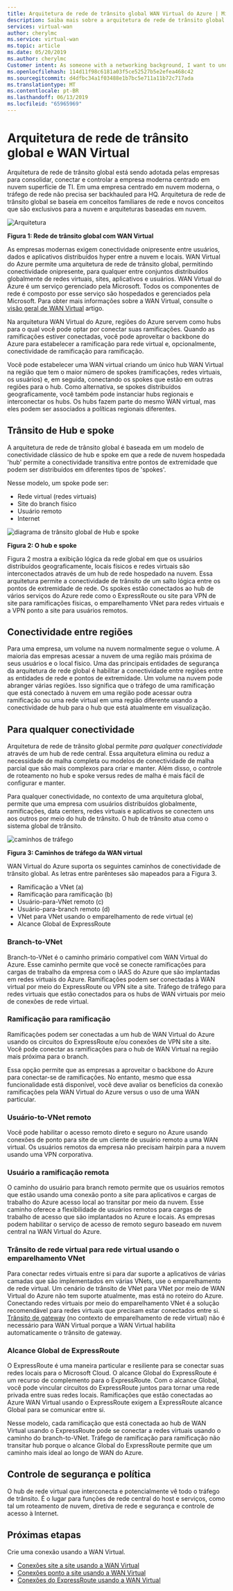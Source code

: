```yaml
---
title: Arquitetura de rede de trânsito global WAN Virtual do Azure | Microsoft Docs
description: Saiba mais sobre a arquitetura de rede de trânsito global para WAN Virtual
services: virtual-wan
author: cherylmc
ms.service: virtual-wan
ms.topic: article
ms.date: 05/20/2019
ms.author: cherylmc
Customer intent: As someone with a networking background, I want to understand global transit network architecture as it relates to Virtual WAN.
ms.openlocfilehash: 114d11f98c6181a03f5ce52527b5e2efea468c42
ms.sourcegitcommit: d4dfbc34a1f03488e1b7bc5e711a11b72c717ada
ms.translationtype: MT
ms.contentlocale: pt-BR
ms.lasthandoff: 06/13/2019
ms.locfileid: "65965969"
---
```

# <a name="global-transit-network-architecture-and-virtual-wan"></a>Arquitetura de rede de trânsito global e WAN Virtual

Arquitetura de rede de trânsito global está sendo adotada pelas empresas para consolidar, conectar e controlar a empresa moderna centrado em nuvem superfície de TI. Em uma empresa centrado em nuvem moderna, o tráfego de rede não precisa ser backhauled para HQ. Arquitetura de rede de trânsito global se baseia em conceitos familiares de rede e novos conceitos que são exclusivos para a nuvem e arquiteturas baseadas em nuvem.

![Arquitetura](./media/virtual-wan-global-transit-network-architecture/architecture2.png)

**Figura 1: Rede de trânsito global com WAN Virtual**

As empresas modernas exigem conectividade onipresente entre usuários, dados e aplicativos distribuídos hyper entre a nuvem e locais. WAN Virtual do Azure permite uma arquitetura de rede de trânsito global, permitindo conectividade onipresente, para qualquer entre conjuntos distribuídos globalmente de redes virtuais, sites, aplicativos e usuários. WAN Virtual do Azure é um serviço gerenciado pela Microsoft. Todos os componentes de rede é composto por esse serviço são hospedados e gerenciados pela Microsoft. Para obter mais informações sobre a WAN Virtual, consulte o [visão geral de WAN Virtual](virtual-wan-about.md) artigo.

Na arquitetura WAN Virtual do Azure, regiões do Azure servem como hubs para o qual você pode optar por conectar suas ramificações. Quando as ramificações estiver conectadas, você pode aproveitar o backbone do Azure para estabelecer a ramificação para rede virtual e, opcionalmente, conectividade de ramificação para ramificação.

Você pode estabelecer uma WAN virtual criando um único hub WAN Virtual na região que tem o maior número de spokes (ramificações, redes virtuais, os usuários) e, em seguida, conectando os spokes que estão em outras regiões para o hub. Como alternativa, se spokes distribuídos geograficamente, você também pode instanciar hubs regionais e interconectar os hubs. Os hubs fazem parte do mesmo WAN virtual, mas eles podem ser associados a políticas regionais diferentes.

## <a name="hub"></a>Trânsito de Hub e spoke

A arquitetura de rede de trânsito global é baseada em um modelo de conectividade clássico de hub e spoke em que a rede de nuvem hospedada 'hub' permite a conectividade transitiva entre pontos de extremidade que podem ser distribuídos em diferentes tipos de 'spokes'.
  
Nesse modelo, um spoke pode ser:

* Rede virtual (redes virtuais)
* Site do branch físico
* Usuário remoto
* Internet

![diagrama de trânsito global de Hub e spoke](./media/virtual-wan-global-transit-network-architecture/architecture.png)

**Figura 2: O hub e spoke**

Figura 2 mostra a exibição lógica da rede global em que os usuários distribuídos geograficamente, locais físicos e redes virtuais são interconectados através de um hub de rede hospedado na nuvem. Essa arquitetura permite a conectividade de trânsito de um salto lógica entre os pontos de extremidade de rede. Os spokes estão conectados ao hub de vários serviços do Azure rede como o ExpressRoute ou site para VPN de site para ramificações físicas, o emparelhamento VNet para redes virtuais e a VPN ponto a site para usuários remotos.

## <a name="crossregion"></a>Conectividade entre regiões

Para uma empresa, um volume na nuvem normalmente segue o volume. A maioria das empresas acessar a nuvem de uma região mais próxima de seus usuários e o local físico. Uma das principais entidades de segurança da arquitetura de rede global é habilitar a conectividade entre regiões entre as entidades de rede e pontos de extremidade. Um volume na nuvem pode abranger várias regiões. Isso significa que o tráfego de uma ramificação que está conectado à nuvem em uma região pode acessar outra ramificação ou uma rede virtual em uma região diferente usando a conectividade de hub para o hub que está atualmente em visualização.

## <a name="any"></a>Para qualquer conectividade

Arquitetura de rede de trânsito global permite *para qualquer conectividade* através de um hub de rede central. Essa arquitetura elimina ou reduz a necessidade de malha completa ou modelos de conectividade de malha parcial que são mais complexos para criar e manter. Além disso, o controle de roteamento no hub e spoke versus redes de malha é mais fácil de configurar e manter.

Para qualquer conectividade, no contexto de uma arquitetura global, permite que uma empresa com usuários distribuídos globalmente, ramificações, data centers, redes virtuais e aplicativos se conectem uns aos outros por meio do hub de trânsito. O hub de trânsito atua como o sistema global de trânsito.

![caminhos de tráfego](./media/virtual-wan-global-transit-network-architecture/trafficpath.png)

**Figura 3: Caminhos de tráfego da WAN virtual**

WAN Virtual do Azure suporta os seguintes caminhos de conectividade de trânsito global. As letras entre parênteses são mapeados para a Figura 3.

* Ramificação a VNet (a)  
* Ramificação para ramificação (b)
* Usuário-para-VNet remoto (c)
* Usuário-para-branch remoto (d)
* VNet para VNet usando o emparelhamento de rede virtual (e)
* Alcance Global de ExpressRoute 

### <a name="branchvnet"></a>Branch-to-VNet

Branch-to-VNet é o caminho primário compatível com WAN Virtual do Azure. Esse caminho permite que você se conecte ramificações para cargas de trabalho da empresa com o IAAS do Azure que são implantadas em redes virtuais do Azure. Ramificações podem ser conectadas à WAN virtual por meio do ExpressRoute ou VPN site a site. Tráfego de tráfego para redes virtuais que estão conectados para os hubs de WAN virtuais por meio de conexões de rede virtual.

### <a name="branchbranch"></a>Ramificação para ramificação

Ramificações podem ser conectadas a um hub de WAN Virtual do Azure usando os circuitos do ExpressRoute e/ou conexões de VPN site a site. Você pode conectar as ramificações para o hub de WAN Virtual na região mais próxima para o branch.

Essa opção permite que as empresas a aproveitar o backbone do Azure para conectar-se de ramificações. No entanto, mesmo que essa funcionalidade está disponível, você deve avaliar os benefícios da conexão ramificações pela WAN Virtual do Azure versus o uso de uma WAN particular.

### <a name="usertovnet"></a>Usuário-to-VNet remoto

Você pode habilitar o acesso remoto direto e seguro no Azure usando conexões de ponto para site de um cliente de usuário remoto a uma WAN virtual. Os usuários remotos da empresa não precisam hairpin para a nuvem usando uma VPN corporativa.

### <a name="usertobranch"></a>Usuário a ramificação remota

O caminho do usuário para branch remoto permite que os usuários remotos que estão usando uma conexão ponto a site para aplicativos e cargas de trabalho do Azure acesso local ao transitar por meio da nuvem. Esse caminho oferece a flexibilidade de usuários remotos para cargas de trabalho de acesso que são implantados no Azure e locais. As empresas podem habilitar o serviço de acesso de remoto seguro baseado em nuvem central na WAN Virtual do Azure.

### <a name="vnetvnet"></a>Trânsito de rede virtual para rede virtual usando o emparelhamento VNet

Para conectar redes virtuais entre si para dar suporte a aplicativos de várias camadas que são implementados em várias VNets, use o emparelhamento de rede virtual. Um cenário de trânsito de VNet para VNet por meio de WAN Virtual do Azure não tem suporte atualmente, mas está no roteiro do Azure. Conectando redes virtuais por meio do emparelhamento VNet é a solução recomendável para redes virtuais que precisam estar conectados entre si. [Trânsito de gateway](../virtual-network/virtual-network-peering-overview.md#gateways-and-on-premises-connectivity) (no contexto de emparelhamento de rede virtual) não é necessário para WAN Virtual porque a WAN Virtual habilita automaticamente o trânsito de gateway.

### <a name="globalreach"></a>Alcance Global de ExpressRoute

O ExpressRoute é uma maneira particular e resiliente para se conectar suas redes locais para o Microsoft Cloud. O alcance Global do ExpressRoute é um recurso de complemento para o ExpressRoute. Com o alcance Global, você pode vincular circuitos do ExpressRoute juntos para tornar uma rede privada entre suas redes locais. Ramificações que estão conectadas ao Azure WAN Virtual usando o ExpressRoute exigem a ExpressRoute alcance Global para se comunicar entre si.

Nesse modelo, cada ramificação que está conectada ao hub de WAN Virtual usando o ExpressRoute pode se conectar a redes virtuais usando o caminho do branch-to-VNet. Tráfego de ramificação para ramificação não transitar hub porque o alcance Global do ExpressRoute permite que um caminho mais ideal ao longo de WAN do Azure.

## <a name="security"></a>Controle de segurança e política

O hub de rede virtual que interconecta e potencialmente vê todo o tráfego de trânsito. É o lugar para funções de rede central do host e serviços, como tal um roteamento de nuvem, diretiva de rede e segurança e controle de acesso à Internet.

## <a name="next-steps"></a>Próximas etapas

Crie uma conexão usando a WAN Virtual.

* [Conexões site a site usando a WAN Virtual](virtual-wan-site-to-site-portal.md)
* [Conexões ponto a site usando a WAN Virtual](virtual-wan-point-to-site-portal.md)
* [Conexões do ExpressRoute usando a WAN Virtual](virtual-wan-expressroute-portal.md)
